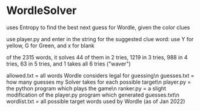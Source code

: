 # WordleSolver
uses Entropy to find the best next guess for Wordle, given the color clues

use player.py and enter in the string for the suggested clue word: use Y for yellow, G for Green, and x for blank

of the 2315 words, it solves 44 of them in 2 tries, 1219 in 3 tries, 988 in 4 tries, 63 in 5 tries, and 1 takes all 6 tries ("waver")

allowed.txt = all words Wordle considers legal for guessing\n
guesses.txt = how many guesses my Solver takes for each possible target\n
player.py = the python program which plays the game\n
ranker.py = a slight modification of the player.py program which generated guesses.txt\n
wordlist.txt = all possible target words used by Wordle (as of Jan 2022)
